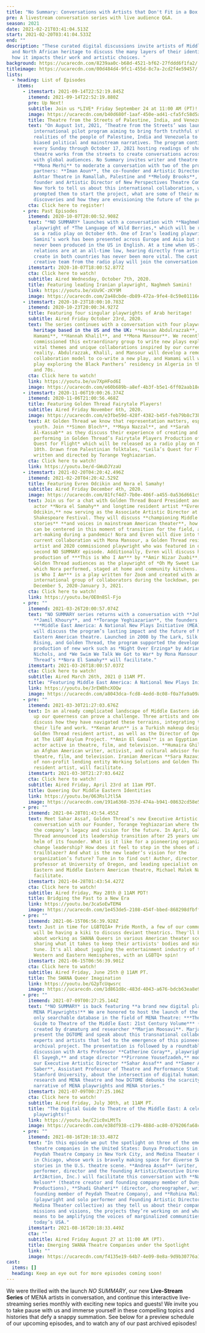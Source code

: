 ```yaml
---
title: "No Summary: Conversations with Artists that Don't Fit in a Box!"
pre: A livestream conversation series with live audience Q&A.
season: 2021
date: 2021-02-21T03:41:04.513Z
start: 2021-02-20T03:41:04.533Z
end: ""
description: "These curated digital discussions invite artists of Middle Eastern
  and North African heritage to discuss the many layers of their identity and
  how it impacts their work and artistic choices. "
background: https://ucarecdn.com/8239aa0c-b68d-4521-bf62-27fddd6f1fa2/
titleimage: https://ucarecdn.com/00d484d4-9fc1-455d-8c7a-2cd2f4e59457/
lists:
  - heading: List of Episodes
    items:
      - itemstart: 2021-09-14T22:52:19.845Z
        itemend: 2021-09-14T22:52:19.880Z
        pre: Up Next!
        subtitle: Join us *LIVE* Friday September 24 at 11:00 AM (PT)!
        image: https://ucarecdn.com/b40d680f-1aaf-450e-ad41-cfa5fc58d5a0/
        title: Theatre from the Streets of Palestine, India, and Venezuela
        text: "On August 1st, 2021, ‘Theatre from the Streets’ was launched as an
          international pilot program aiming to bring forth truthful stories and
          realities of the people of Palestine, India and Venezuela to contrast
          biased political and mainstream narratives. The program continues on
          every Sunday through October 17, 2021 hosting readings of short
          theatre works from the streets to create conversations across borders
          with global audiences. No Summary invites writer and theatre critic
          **Mona Merhi** to moderate a conversation with two of the project
          partners: **Iman Aoun**, the co-founder and Artistic Director of
          Ashtar Theatre in Ramallah, Palestine and **Melody Brooks**, the
          founder and Artistic Director of New Perspectives Theatre Company in
          New York to tell us about this international collaboration, what
          prompted them to start the project, what are some of their major
          discoveries and how they are envisioning the future of the program."
        cta: Click here to register!
      - pre: Past Episodes
        itemend: 2020-10-07T20:00:52.908Z
        text: "*NO SUMMARY* launches with a conversation with **Naghmeh Samini**,
          playwright of *The Language of Wild Berries,* which will be released
          as a radio play on October 6th. One of Iran’s leading playwrights,
          Samini’s work has been presented across Europe and Asia but she has
          never been produced in the US in English. At a time when US-Iran
          relations are at an all-time low, hearing directly from artists that
          create in both countries has never been more vital. The cast and
          creative team from the radio play will join the conversation."
        itemstart: 2020-10-07T18:00:52.877Z
        cta: Click here to watch!
        subtitle: Aired Wednesday, October 7th, 2020.
        title: Featuring leading Iranian playwright, Naghmeh Samini!
        link: https://youtu.be/xUu9C-zKY9M
        image: https://ucarecdn.com/2a48cbde-db89-472a-9fe4-8c59e01116ea/
      - itemstart: 2020-10-23T18:00:10.783Z
        itemend: 2020-10-23T20:00:34.927Z
        title: Featuring four singular playwrights of Arab heritage!
        subtitle: Aired Friday October 23rd, 2020.
        text: The series continues with a conversation with four playwrights of Arab
          heritage based in the US and the UK: **Hassan Abdulrazzak**, **Tariq
          Hamami**, **Hannah Khalil**, and **Mona Mansour**. We recently
          commissioned this extraordinary group to write new plays exploring
          vital themes and unique collaborations inspired by our current
          reality. Abdulrazzak, Khalil, and Mansour will develop a remote
          collaboration model to co-write a new play, and Hamami will write a
          play exploring the Black Panthers’ residency in Algeria in the 1960s
          and 70s.
        cta: Click here to watch!
        link: https://youtu.be/uv7XpHFod6I
        image: https://ucarecdn.com/e60b689b-a8ef-4b3f-b5e1-6ff02aab18e8/
      - itemstart: 2020-11-06T19:00:26.374Z
        itemend: 2020-11-06T21:00:56.468Z
        title: Featuring Golden Thread Fairytale Players!
        subtitle: Aired Friday November 6th, 2020.
        image: https://ucarecdn.com/e3fbe59d-428f-4382-b45f-feb79b8c73be/
        text: At Golden Thread we know that representation matters, especially for
          youth. Join **Simon Bloch**, **Maya Nazzal**, and **Sarah
          Al-Kassab** as they discuss their experience of creating and
          performing in Golden Thread’s Fairytale Players Production of *Leila’s
          Quest for Flight* which will be released as a radio play on November
          10th. Drawn from Palestinian folktales, *Leila’s Quest for Flight* is
          written and directed by Torange Yeghiazarian.
        cta: Click here to watch!
        link: https://youtu.be/d-GWuDJYzaU
      - itemstart: 2021-02-20T04:20:42.496Z
        itemend: 2021-02-20T04:20:42.529Z
        title: Featuring Evren Odcikin and Nora el Samahy!
        subtitle: Aired Friday December 4th, 2020.
        image: https://ucarecdn.com/81fcf4d7-7b0e-406f-a455-0a536d661c9a/
        text: Join us for a chat with Golden Thread Board President and beloved
          actor **Nora el Samahy** and longtime resident artist **Evren
          Odcikin,** now serving as the Associate Artistic Director at Oregon
          Shakespeare Festival. They will discuss **championing Middle Eastern
          stories** **and voices in mainstream American theater**, how artists
          can be centered in this moment of transition for the field, and
          art-making during a pandemic! Nora and Evren will dive into their
          current collaboration with Mona Mansour, a Golden Thread resident
          artist and 2020 commissioned playwright who was featured in our
          second NO SUMMARY episode. Additionally, Evren will discuss his
          production of ***This is Who I Am*** by **Amir Nizar Zuabi**, known to
          Golden Thread audiences as the playwright of *Oh My Sweet Land* in
          which Nora performed, staged at home and community kitchens. ***This
          is Who I Am*** is a play written for Zoom and created with an
          international group of collaborators during the lockdown, performed
          December 5, 2020-January 3, 2021.
        cta: Click here to watch!
        link: https://youtu.be/OE0n8Sl-Fjo
      - pre: ""
        itemend: 2021-03-26T20:00:57.074Z
        text: "NO SUMMARY series returns with a conversation with **John Eisner**,
          **Jamil Khoury**, and **Torange Yeghiazarian**, the founders of
          ***Middle East America: A National New Plays Initiative (MEA)***. They
          will discuss the program’s lasting impact and the future of Middle
          Eastern American theatre. Launched in 2008 by The Lark, Silk Road
          Rising, and Golden Thread, the program supported the development and
          production of new work such as *Night Over Erzinga* by Adriana Sevahn
          Nichols, and *We Swim We Talk We Got to War* by Mona Mansour. Golden
          Thread’s **Nora El Samahy** will facilitate."
        itemstart: 2021-03-26T18:00:57.037Z
        cta: Click here to watch!
        subtitle: Aired March 26th, 2021 @ 11AM PT.
        title: "Featuring Middle East America: A National New Plays Initiative!"
        link: https://youtu.be/3rEW8hcXOQw
        image: https://ucarecdn.com/a8043dca-fcd8-4edd-8c08-f0a7fa9a09aa/
      - pre: ""
        itemend: 2021-03-30T21:27:03.676Z
        text: In an already complicated landscape of Middle Eastern identities, holding
          up our queerness can prove a challenge. Three artists and one mother
          discuss how they have navigated these terrains, integrating them in
          their life and work. **Kenan Arun** is a Turkish makeup designer and
          Golden Thread resident artist, as well as the Director of Operations
          at The LGBT Asylum Project. **Amin El Gamal** is an Egyptian American
          actor active in theatre, film, and television. **Humaira Ghilzai** is
          an Afghan American writer, activist, and cultural advisor for
          theatre, film, and television. Iranian American **Sara Razavi**, CEO
          of non-profit lending entity Working Solutions and Golden Thread
          resident artist, will facilitate.
        itemstart: 2021-03-30T21:27:03.642Z
        cta: Click here to watch!
        subtitle: Aired Friday, April 23rd at 11am PDT.
        title: Queering Our Middle Eastern Identities
        link: https://youtu.be/O63RslJtl5A
        image: https://ucarecdn.com/191a6368-357d-474a-b941-08632cd58e5e/
      - pre: ""
        itemend: 2021-04-28T01:43:54.455Z
        text: Meet Sahar Assaf, Golden Thread’s new Executive Artistic Director in
          conversation with our Founder, Torange Yeghiazarian where they discuss
          the company’s legacy and vision for the future. In April, Golden
          Thread announced its leadership transition after 25 years under the
          helm of its founder. What is it like for a pioneering organization to
          change leadership? How does it feel to step in the shoes of a
          trailblazer? And what is the new leader’s vision for the
          organization’s future? Tune in to find out! Author, director, theatre
          professor at University of Oregon, and leading specialist on Middle
          Eastern and Middle Eastern American theatre, Michael Malek Najjar will
          facilitate.
        itemstart: 2021-04-28T01:43:54.427Z
        cta: Click here to watch!
        subtitle: Aired Friday, May 28th @ 11AM PDT!
        title: Bridging the Past to a New Era
        link: https://youtu.be/3caSoEwTEM4
        image: https://ucarecdn.com/1e453de5-2108-454f-bbed-868298dfbff0/
      - pre: ""
        itemend: 2021-06-15T06:56:39.928Z
        text: Just in time for LGBTQIA+ Pride Month, a few of our community artivists
          will be having a kiki to discuss deviant theatrics. They'll be talking
          about working as SWANA Queers in various American theater scenes, and
          sharing what it takes to keep their artivists' bodies and minds in
          tune. It's all about juggling the entertainment industry of the
          Western and Eastern Hemispheres, with an LGBTQ+ spin!
        itemstart: 2021-06-15T06:56:39.901Z
        cta: Click here to watch!
        subtitle: Aired Friday, June 25th @ 11AM PT.
        title: The SWANA Queer Imagination
        link: https://youtu.be/G2pTcUqwsrc
        image: https://ucarecdn.com/1d861d8c-483d-4043-a676-bdcb63ea8e96/
      - pre: ""
        itemend: 2021-07-09T00:27:25.144Z
        text: "*NO SUMMARY* is back featuring **a brand new digital platform celebrating
          MENA Playwrights!** We are honored to host the launch of the first and
          only searchable database in the field of MENA Theatre: ***The Digital
          Guide to Theatre of the Middle East: 21st Century Volume*** (DGTOME)
          created by dramaturg and researcher **Marjan Moosavi**. Marjan will
          present the DGTOME and speak about this transnational collaboration of
          experts and artists that led to the emergence of this pioneering
          archival project. The presentation is followed by a roundtable
          discussion with Arts Professor **Catherine Coray**, playwright **Adam
          El Sayegh,** and stage director **Pirronne Yousefzadeh,** moderated by
          our Executive Artistic Director **Sahar Assaf** and **Samer Al
          Saber**, Assistant Professor of Theatre and Performance Studies at
          Stanford University, about the intersection of digital humanities
          research and MENA theatre and how DGTOME debunks the scarcity
          narrative of MENA playwrights and MENA stories."
        itemstart: 2021-07-09T00:27:25.106Z
        cta: Click here to watch!
        subtitle: Aired Friday, July 30th, at 11AM PT.
        title: "The Digital Guide to Theatre of the Middle East: A celebration of MENA
          playwrights!"
        link: https://youtu.be/C2ic0xLMtTs
        image: https://ucarecdn.com/e38df938-c179-488d-ac80-079206fa68c1/
      - pre: ""
        itemend: 2021-08-16T20:18:33.487Z
        text: "In this episode we put the spotlight on three of the emerging SWANA
          theatre companies in the United States: Dunya Productions in Seattle,
          Peydah Theatre Company in New York City, and Medina Theater Collective
          in Chicago, whose work is bravely making space for diverse SWANA
          stories in the U.S. theatre scene. **Andrea Assaf** (writer,
          performer, director and the founding Artistic/Executive Director of
          Art2Action, Inc.) will facilitate this conversation with **Nabra
          Nelson** (theatre creator and founding company member of Dunya
          Productions), **Shadi Ghaheri** (director, choreographer, writer and
          founding member of Peydah Theatre Company), and **Rohina Malik**
          (playwright and solo performer and Founding Artistic Director of
          Medina Theater collective) as they tell us about their companies’
          missions and visions, the projects they’re working on and what it
          means to be amplifying the voices of marginalized communities in
          today’s USA."
        itemstart: 2021-08-16T20:18:33.449Z
        cta: ""
        subtitle: Aired Friday August 27 at 11:00 AM (PT).
        title: Emerging SWANA Theatre Companies under the Spotlight
        link: ""
        image: https://ucarecdn.com/f4135e19-64b7-4e09-8e8a-9d9b30776a1e/
cast:
  items: []
  heading: Keep an eye out for more episodes coming soon!
---
```

We were thrilled with the launch *NO SUMMARY*, our new **Live-Stream Series** of MENA artists in conversation, and continue this interactive live-streaming series monthly with exciting new topics and guests! We invite you to take pause with us and immerse yourself in these compelling topics and histories that defy a snappy summation. See below for a preview schedule of our upcoming episodes, and to watch any of our past archived episodes!